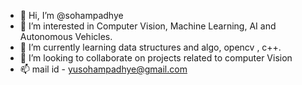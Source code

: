 - 👋 Hi, I’m @sohampadhye
- 👀 I’m interested in Computer Vision, Machine Learning, AI and Autonomous Vehicles.
- 🌱 I’m currently learning data structures and algo, opencv , c++.
- 💞️ I’m looking to collaborate on projects related to computer Vision
- 📫 mail id - yusohampadhye@gmail.com

<!---
sohampadhye/sohampadhye is a ✨ special ✨ repository because its `README.md` (this file) appears on your GitHub profile.
You can click the Preview link to take a look at your changes.
--->
